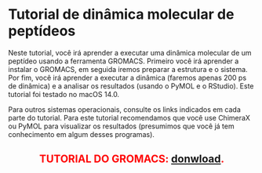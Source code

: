 # Tutorial de dinâmica molecular de peptídeos

Neste tutorial, você irá aprender a executar uma dinâmica molecular de um peptídeo usando a ferramenta GROMACS. Primeiro você irá aprender a instalar o GROMACS, em seguida iremos preparar a estrutura e o sistema. Por fim, você irá aprender a executar a dinâmica (faremos apenas 200 ps de dinâmica) e a analisar os resultados (usando o PyMOL e o RStudio).
Este tutorial foi testado no macOS 14.0. 

Para outros sistemas operacionais, consulte os links indicados em cada parte do tutorial. Para este tutorial recomendamos que você use ChimeraX ou PyMOL para visualizar os resultados (presumimos que você já tem conhecimento em algum desses programas).


**<h2 style="color:red; text-align: center;">TUTORIAL DO GROMACS: <a href="GROMACS/tutorial_gromacs.pdf">donwload</a>.</h2>**

